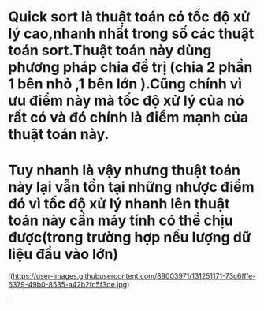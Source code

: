 # Quick sort là thuật toán có tốc độ xử lý cao,nhanh nhất trong số các thuật toán sort.Thuật toán này dùng phương pháp chia để trị (chia 2 phần 1 bên nhỏ ,1 bên lớn ).Cũng chính vì ưu điểm này mà tốc độ xử lý của nó rất có và đó chính là điểm mạnh của thuật toán này.
# Tuy nhanh là vậy nhưng thuật toán này lại vẫn tồn tại những nhược điểm đó vì tốc độ xử lý nhanh lên thuật toán này cần máy tính có thể chịu được(trong trường hợp nếu lượng dữ liệu đầu vào lớn)

!(https://user-images.githubusercontent.com/89003971/131251171-73c6fffe-6379-49b0-8535-a42b2fc5f3de.jpg)

.


